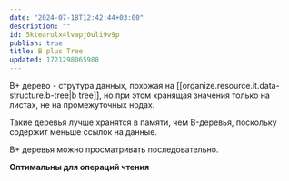 ```yaml
---
date: "2024-07-18T12:42:44+03:00"
description: ""
id: 5ktearulx4lvapj0uli9v9p
publish: true
title: B plus Tree
updated: 1721298065988
---
```


B+ дерево - струтура данных, похожая на [[organize.resource.it.data-structure.b-tree|b tree]], но при этом хранящая значения только на листах, не на промежуточных нодах.

Такие деревья лучше хранятся в памяти, чем B-деревья, поскольку содержит меньше ссылок на данные. 

B+ деревья можно просматривать последовательно.

**Оптимальны для операций чтения**